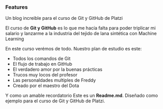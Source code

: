 ### Features

Un blog increible para el curso de Git y GitHub de Platzi

El curso de **Git y GitHub** es lo que me hacía falta para poder triplicar mi salario y lanzarme a la industria del tejido de lana sintética con Machine Learning

En este curso verémos de todo. Nuestro plan de estudio es este:
- Todos los comandos de Git
- El flujo de trabajo en GitHub
- El verdadero amor por la buenas prácticas
- Trucos muy locos del profesor
- Las personaldades multiples de Freddy
- Creado por el maestro del Dota

Y como un amable recordatorio Este es un **Readme.md**. Diseñado como ejemplo para el curso de Git y GitHub de Platzi.
